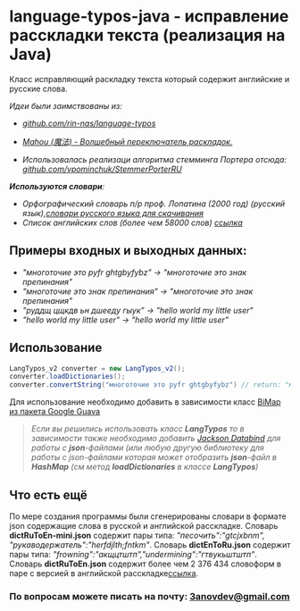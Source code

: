 # language-typos-java - исправление расскладки текста (реализация на Java)

Класс исправляющий раскладку текста который содержит английские и русские слова.

_Идеи были заимствованы из:_
* _[github.com/rin-nas/language-typos](https://github.com/rin-nas/language-typos)_

* _[Mahou (魔法) - Волшебный переключатель раскладок.](https://github.com/BladeMight/Mahou)_

* _Использовалась реализаци алгоритма стемминга Портера отсюда: [github.com/vpominchuk/StemmerPorterRU](https://github.com/vpominchuk/StemmerPorterRU)_

_**Используются словари**:_
* _Орфографический словарь п/р проф. Лопатина (2000 год) (русский язык),[словари русского языка для скачивания](http://www.speakrus.ru/dict/)_
* _Список английских слов (более чем 58000 слов) [ссылка](http://www.mieliestronk.com/wordlist.html)_

## Примеры входных и выходных данных:
*  _"многоточие это pyfr ghtgbyfybz" -> "многоточие это знак препинания"_
*  _"многоточие это знак препинания" -> "многоточие это знак препинания"_
*  _"руддщ цщкдв ьн дшееду гыук" -> "hello world my little user"_
*  _"hello world my little user" -> "hello world my little user"_

## Использование 

```java 
LangTypos_v2 converter = new LangTypos_v2();
converter.loadDictionaries();
converter.convertString("многоточие это pyfr ghtgbyfybz") // return: "многоточие это знак препинания"
```

Для использование необходимо добавить в зависимости класс [BiMap из пакета Google Guava ](https://mvnrepository.com/artifact/com.google.guava/guava/28.1-jre)


>_Если вы решились использовать класс **LangTypos** то в зависимости также необходимо добавить [Jackson Databind](https://mvnrepository.com/artifact/com.fasterxml.jackson.core/jackson-databind/2.10.1) для работы с **json**-файлами (или любую другую библиотеку для работы с json-файлами которая может отобразить **json**-файл в **HashMap** (см метод **loadDictionaries** в классе **LangTypos**)_



## Что есть ещё 
По мере создания программы были сгенерированы словари в формате json содержащие слова в русской и английской расскладке. Словарь **dictRuToEn-mini.json** содержит пары типа: _"песочить":"gtcjxbnm", "рукаводержатель":"herfdjlth;fntkm"_. Словарь **dictEnToRu.json** содержит пары типа: _"frowning":"акщцтштп","undermining":"гтвукьштштп"_. Словарь **dictRuToEn.json** содержит более чем 2 376 434 словоформ в паре с версией в английской расскладке[ссылка](https://dikmax.name/post/russian-dictionary/).

### По вопросам можете писать на почту: 3anovdev@gmail.com
